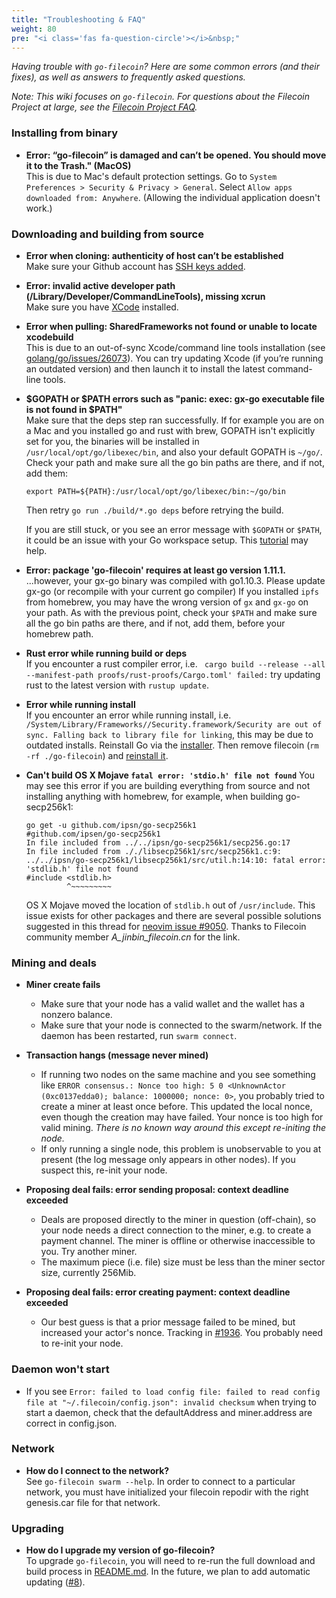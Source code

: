 ```yaml
---
title: "Troubleshooting & FAQ"
weight: 80
pre: "<i class='fas fa-question-circle'></i>&nbsp;"
---
```


_Having trouble with `go-filecoin`? Here are some common errors (and their fixes), as well as answers to frequently asked questions._

_Note: This wiki focuses on `go-filecoin`. For questions about the Filecoin Project at large, see the [Filecoin Project FAQ](https://filecoin.io/faqs/)._

### Installing from binary

* **Error: “go-filecoin” is damaged and can’t be opened. You should move it to the Trash." (MacOS) <br />**
This is due to Mac's default protection settings. Go to `System Preferences > Security & Privacy > General`. Select `Allow apps downloaded from: Anywhere`. (Allowing the individual application doesn't work.)

### Downloading and building from source

* **Error when cloning: authenticity of host can’t be established<br />**
Make sure your Github account has [SSH keys added](https://help.github.com/articles/adding-a-new-ssh-key-to-your-github-account/).

* **Error: invalid active developer path (/Library/Developer/CommandLineTools), missing xcrun<br />**
Make sure you have [XCode](https://developer.apple.com/xcode/) installed.

* **Error when pulling: SharedFrameworks not found or unable to locate xcodebuild<br />**
This is due to an out-of-sync Xcode/command line tools installation (see [golang/go/issues/26073](https://github.com/golang/go/issues/26073)). You can try updating Xcode (if you’re running an outdated version) and then launch it to install the latest command-line tools.

* **$GOPATH or $PATH errors such as "panic: exec: gx-go executable file is not found in $PATH"<br />**
Make sure that the deps step ran successfully. If for example you are on a Mac and you installed go and rust with brew, GOPATH isn't explicitly set for you, the binaries will be installed in `/usr/local/opt/go/libexec/bin`, and also your default GOPATH is `~/go/`. Check your path and make sure all the go bin paths are there, and if not, add them:
    ```
    export PATH=${PATH}:/usr/local/opt/go/libexec/bin:~/go/bin
    ```
    Then retry `go run ./build/*.go deps` before retrying the build.

    If you are still stuck, or you see an error message with `$GOPATH` or `$PATH`, it could be an issue with your Go workspace setup. This [tutorial](https://www.ardanlabs.com/blog/2016/05/installing-go-and-your-workspace.html) may help.

* **Error: package 'go-filecoin' requires at least go version 1.11.1.**
...however, your gx-go binary was compiled with go1.10.3. Please update gx-go (or recompile with your current go compiler)
If you installed `ipfs` from homebrew, you may have the wrong version of `gx` and `gx-go` on your path. As with the previous point, check your `$PATH` and make sure all the go bin paths are there, and if not, add them, before your homebrew path.

* **Rust error while running build or deps<br />**
If you encounter a rust compiler error, i.e. ` cargo build --release --all --manifest-path proofs/rust-proofs/Cargo.toml' failed:` try updating rust to the latest version with `rustup update`.

* **Error while running install<br />**
If you encounter an error while running install, i.e. `/System/Library/Frameworks//Security.framework/Security are out of sync. Falling back to library file for linking`, this may be due to outdated installs. Reinstall Go via the [installer](https://golang.org/doc/install). Then remove filecoin (`rm -rf ./go-filecoin`) and [reinstall it](../getting-started).

* **Can't build OS X Mojave `fatal error: 'stdio.h' file not found`**
You may see this error if you are building everything from source and not installing anything with homebrew, for example, when building go-secp256k1:
    ```
    go get -u github.com/ipsn/go-secp256k1
    #github.com/ipsen/go-secp256k1
    In file included from ../../ipsn/go-secp256k1/secp256.go:17
    In file included from ././libsecp256k1/src/secp256k1.c:9:
    ../../ipsn/go-secp256k1/libsecp256k1/src/util.h:14:10: fatal error: 'stdlib.h' file not found
    #include <stdlib.h>
             ^~~~~~~~~~
    ```

    OS X Mojave moved the location of `stdlib.h` out of `/usr/include`.  This issue exists for other packages and there are several possible solutions suggested in this thread for [neovim issue #9050](https://github.com/neovim/neovim/issues/9050). Thanks to Filecoin community member *A_jinbin_filecoin.cn* for the link.

### Mining and deals

* **Miner create fails**
    * Make sure that your node has a valid wallet and the wallet has a nonzero balance.
    * Make sure that your node is connected to the swarm/network. If the daemon has been restarted, run `swarm connect`.

* **Transaction hangs (message never mined)**
    * If running two nodes on the same machine and you see something like `ERROR consensus.: Nonce too high: 5 0 <UnknownActor (0xc0137edda0); balance: 1000000; nonce: 0>`, you probably tried to create a miner at least once before. This updated the local nonce, even though the creation may have failed. Your nonce is too high for valid mining. *There is no known way around this except re-initing the node.*
    * If only running a single node, this problem is unobservable to you at present (the log message only appears in other nodes). If you suspect this, re-init your node.

* **Proposing deal fails: error sending proposal: context deadline exceeded**
    * Deals are proposed directly to the miner in question (off-chain), so your node needs a direct connection to the miner, e.g. to create a payment channel. The miner is offline or otherwise inaccessible to you. Try another miner.
    * The maximum piece (i.e. file) size must be less than the miner sector size, currently 256Mib.

* **Proposing deal fails: error creating payment: context deadline exceeded**
    * Our best guess is that a prior message failed to be mined, but increased your actor's nonce. Tracking in [#1936](https://github.com/filecoin-project/go-filecoin/issues/1936). You probably need to re-init your node.

### Daemon won't start

* If you see `Error: failed to load config file: failed to read config file at "~/.filecoin/config.json": invalid checksum` when trying to start a daemon, check that the defaultAddress and miner.address are correct in config.json.

### Network
* **How do I connect to the network?<br />**
See `go-filecoin swarm --help`.  In order to connect to a particular network, you must have initialized your filecoin repodir with the right genesis.car file for that network.

### Upgrading

* **How do I upgrade my version of go-filecoin?<br />**
To upgrade `go-filecoin`, you will need to re-run the full download and build process in [README.md](https://github.com/filecoin-project/go-filecoin/blob/master/README.md). In the future, we plan to add automatic updating ([#8](https://github.com/filecoin-project/go-filecoin/issues/8)).

